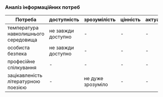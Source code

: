 ### Аналіз інформаційних потреб
| Потреба                         | доступність     | зрозумілість     | цінність      | актуальність     |
| ------------------------------- | --------------- | ---------------- | ------------- | ---------------- |
| температура навколишнього середовища | не завжди доступно | - | - | - |
| особиста безпека | не завжди доступно | - | - | - |
| професійне спілкування | - | - | - | - |
| зацікавленість літературною поезією | - | не дуже зрозуміло | - | - |
